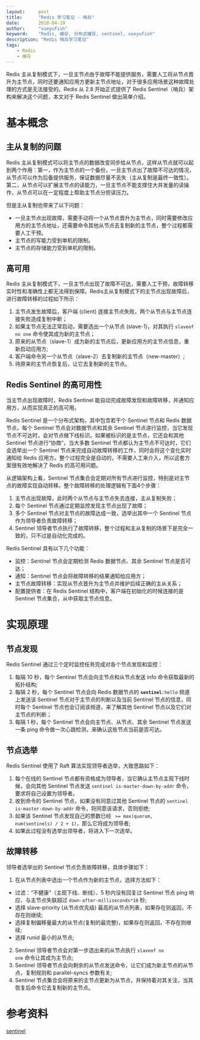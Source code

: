 ```yaml
---
layout:     post
title:      "Redis 学习笔记 - 哨兵"
date:       2018-04-19
author:     "xueyufish"
keyword:    "Redis, 缓存, 分布式缓存, sentinel, xueyufish"
description: "Redis 哨兵学习笔记"
tags:
    - Redis
    - 缓存
---
```


Redis 主从复制模式下，一旦主节点由于故障不能提供服务，需要人工将从节点晋升为主节点，同时还要通知应用方更新主节点地址，对于很多应用场景这种故障处理的方式是无法接受的。Redis 从 2.8 开始正式提供了 Redis Sentinel（哨兵）架构来解决这个问题，本文对于 Redis Sentinel 做出简单介绍。

# 基本概念
## 主从复制的问题
Redis 主从复制模式可以将主节点的数据改变同步给从节点，这样从节点就可以起到两个作用：第一，作为主节点的一个备份，一旦主节点出了故障不可达的情况，从节点可以作为后备提供服务，保证数据尽量不丢失（主从复制是最终一致性）。第二，从节点可以扩展主节点的读能力，一旦主节点不能支撑住大并发量的读操作，从节点可以在一定程度上帮助主节点分担读压力。

但是主从复制也带来了以下问题：
* 一旦主节点出现故障，需要手动将一个从节点晋升为主节点，同时需要修改应用方的主节点地址，还需要命令其他从节点去复制新的主节点，整个过程都需要人工干预。
* 主节点的写能力受到单机的限制。
* 主节点的存储能力受到单机的限制。

## 高可用
Redis 主从复制模式下，一旦主节点出现了故障不可达，需要人工干预，故障转移实时性和准确性上都无法得到保障。Redis主从复制模式下的主节点出现故障后，进行故障转移的过程如下所示：
1. 主节点发生故障后，客户端 (client) 连接主节点失败，两个从节点与主节点连接失败造成复制中断；
2. 如果主节点无法正常启动，需要选出一个从节点 (slave-1)，对其执行 <code>slaveof no one</code> 命令使其成为新的主节点；
3. 原来的从节点（slave-1）成为新的主节点后，更新应用方的主节点信息，重新启动应用方;
4. 客户端命令另一个从节点（slave-2）去复制新的主节点（new-master）;
5. 待原来的主节点恢复后，让它去复制新的主节点。

## Redis Sentinel 的高可用性
当主节点出现故障时，Redis Sentinel 能自动完成故障发现和故障转移，并通知应用方，从而实现真正的高可用。

Redis Sentinel 是一个分布式架构，其中包含若干个 Sentinel 节点和 Redis 数据节点，每个 Sentinel 节点会对数据节点和其余 Sentinel 节点进行监控，当它发现节点不可达时，会对节点做下线标识。如果被标识的是主节点，它还会和其他 Sentinel 节点进行“协商”，当大多数 Sentinel 节点都认为主节点不可达时，它们会选举出一个 Sentinel 节点来完成自动故障转移的工作，同时会将这个变化实时通知给 Redis 应用方。整个过程完全是自动的，不需要人工来介入，所以这套方案很有效地解决了 Redis 的高可用问题。

从逻辑架构上看，Sentinel 节点集合会定期对所有节点进行监控，特别是对主节点的故障实现自动转移。整个故障转移的处理逻辑有下面4个步骤：
1. 主节点出现故障，此时两个从节点与主节点失去连接，主从复制失败；
2. 每个 Sentinel 节点通过定期监控发现主节点出现了故障；
3. 多个 Sentinel 节点对主节点的故障达成一致，选举出其中一个 Sentinel 节点作为领导者负责故障转移；
4. Sentinel 领导者节点执行了故障转移，整个过程和主从复制的场景下是完全一致的，只不过是自动化完成的。

Redis Sentinel 具有以下几个功能：
* 监控：Sentinel 节点会定期检测 Redis 数据节点、其余 Sentinel 节点是否可达；
* 通知：Sentinel 节点会将故障转移的结果通知给应用方；
* 主节点故障转移：实现从节点晋升为主节点并维护后续正确的主从关系；
* 配置提供者：在 Redis Sentinel 结构中，客户端在初始化的时候连接的是 Sentinel 节点集合，从中获取主节点信息。

# 实现原理
## 节点发现
Redis Sentinel 通过三个定时监控任务完成对各个节点发现和监控：
1. 每隔 10 秒，每个 Sentinel 节点会向主节点和从节点发送 info 命令获取最新的拓扑结构;
2. 每隔 2 秒，每个 Sentinel 节点会向 Redis 数据节点的 <code>__sentinel__:hello</code> 频道上发送该 Sentinel 节点对于主节点的判断以及当前 Sentinel 节点的信息，同时每个 Sentinel 节点也会订阅该频道，来了解其他 Sentinel 节点以及它们对主节点的判断；
3. 每隔 1 秒，每个 Sentinel 节点会向主节点、从节点、其余 Sentinel 节点发送一条 ping 命令做一次心跳检测，来确认这些节点当前是否可达。

## 节点选举
Redis Sentinel 使用了 Raft 算法实现领导者选举，大致思路如下：
1. 每个在线的 Sentinel 节点都有资格成为领导者，当它确认主节点主观下线时候，会向其他 Sentinel 节点发送 <code>sentinel is-master-down-by-addr</code> 命令，要求将自己设置为领导者。
2. 收到命令的 Sentinel 节点，如果没有同意过其他 Sentinel 节点的 <code>sentinel is-master-down-by-addr</code> 命令，将同意该请求，否则拒绝;
3. 如果该 Sentinel 节点发现自己的票数已经 <code> >= max(quorum, num(sentinels) / 2 + 1)</code>，那么它将成为领导者;
4. 如果此过程没有选举出领导者，将进入下一次选举。

## 故障转移
领导者选举出的 Sentinel 节点负责故障转移，具体步骤如下：
1. 在从节点列表中选出一个节点作为新的主节点，选择方法如下：
* 过滤：“不健康”（主观下线、断线）、5 秒内没有回复过 Sentinel 节点 ping 响应、与主节点失联超过 <code>down-after-milliseconds*10</code> 秒;
* 选择 slave-priority (从节点优先级) 最高的从节点列表，如果存在则返回，不存在则继续;
* 选择复制偏移量最大的从节点(复制的最完整)，如果存在则返回，不存在则继续;
* 选择 runid 最小的从节点;
2. Sentinel 领导者节点会对第一步选出来的从节点执行 <code>slaveof no one</code> 命令让其成为主节点;
3. Sentinel 领导者节点会向剩余的从节点发送命令，让它们成为新主节点的从节点，复制规则和 parallel-syncs 参数有关;
4. Sentinel 节点集合会将原来的主节点更新为从节点，并保持着对其关注，当其恢复后命令它去复制新的主节点。

# 参考资料
[sentinel](https://redis.io/topics/sentinel)
